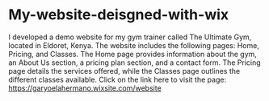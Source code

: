 # My-website-deisgned-with-wix
I developed a demo website for my gym trainer called The Ultimate Gym, located in Eldoret, Kenya. 
The website includes the following pages: Home, Pricing, and Classes.
The Home page provides information about the gym, an About Us section, a pricing plan section, and a contact form. The Pricing page details the services offered, while the Classes page outlines the different classes available.
Click on the link here to visit the page: https://garyoelahermano.wixsite.com/website 
